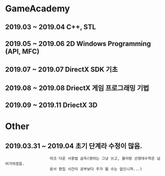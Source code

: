 # GameAcademy

## 2019.03 ~ 2019.04 C++, STL
## 2019.05 ~ 2019.06 2D Windows Programming (API, MFC)
## 2019.07 ~ 2019.07 DirectX SDK 기초
## 2019.08 ~ 2019.08 DriectX 게임 프로그래밍 기법
## 2019.09 ~ 2019.11 DriectX 3D


# Other

## 2019.03.31 ~ 2019.04 초기 단계라 수정이 많음.
                        마크 다운 사용법 습득(영어는 그냥 쓰고, 물리랑 선형대수학은 넘어가야겠음.
                        문서 편집 시간이 공부보다 주가 될 수는 없으니까...)
                        
